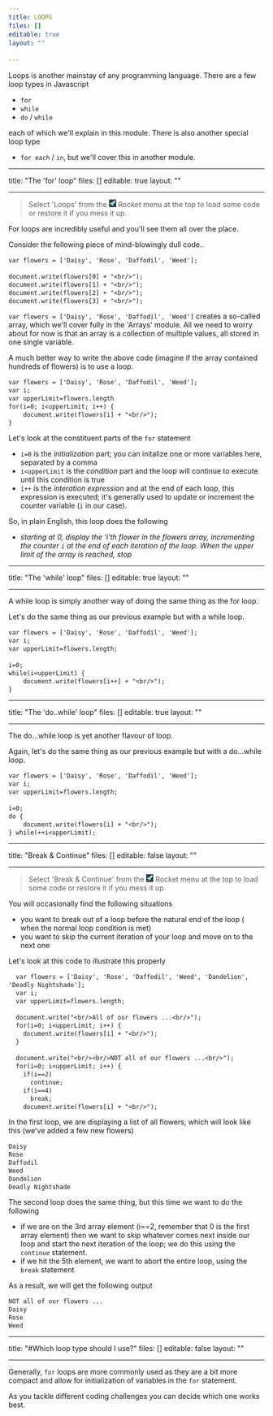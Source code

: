 ```yaml
---
title: LOOPS
files: []
editable: true
layout: ""

---
```

Loops is another mainstay of any programming language. There are a few loop types in Javascript

- `for` 
- `while`
- `do` / `while`

each of which we'll explain in this module. There is also another special loop type 

- `for each` / `in`, but we'll cover this in another module.

---
title: "The 'for' loop"
files: []
editable: true
layout: ""

---
>Select 'Loops' from the ![](.guides/img/rocket.png) Rocket menu at the top to load some code or restore it if you mess it up.

For loops are incredibly useful and you'll see them all over the place.

Consider the following piece of mind-blowingly dull code..

```
var flowers = ['Daisy', 'Rose', 'Daffodil', 'Weed'];

document.write(flowers[0] + "<br/>");
document.write(flowers[1] + "<br/>");
document.write(flowers[2] + "<br/>");
document.write(flowers[3] + "<br/>");
```

`var flowers = ['Daisy', 'Rose', 'Daffodil', 'Weed']` creates a so-called array, which we'll cover fully in the 'Arrays' module. All we need to worry about for now is that an array is a collection of multiple values, all stored in one single variable.

A much better way to write the above code (imagine if the array contained hundreds of flowers) is to use a loop.

```
var flowers = ['Daisy', 'Rose', 'Daffodil', 'Weed'];
var i;
var upperLimit=flowers.length
for(i=0; i<upperLimit; i++) {
	document.write(flowers[i] + "<br/>");	
}
```

Let's look at the constituent parts of the `for` statement

- `i=0` is the *initialization* part; you can initalize one or more variables here, separated by a comma
- `i<upperLimit` is the *condition* part and the loop will continue to execute until this condition is true
- `i++` is the *interation expression* and at the end of each loop, this expression is executed; it's generally used to update or increment the counter variable (`i` in our case).

So, in plain English, this loop does the following

- *starting at 0, display the 'i'th flower in the flowers array, incrementing the counter `i` at the end of each iteration of the loop. When the upper limit of the array is reached, stop*

---
title: "The 'while' loop"
files: []
editable: true
layout: ""

---
A while loop is simply another way of doing the same thing as the for loop.

Let's do the same thing as our previous example but with a while loop.

```
var flowers = ['Daisy', 'Rose', 'Daffodil', 'Weed'];
var i;
var upperLimit=flowers.length;

i=0;
while(i<upperLimit) {
	document.write(flowers[i++] + "<br/>");
}
```
---
title: "The 'do..while' loop"
files: []
editable: true
layout: ""

---
The do...while loop is yet another flavour of loop. 

Again, let's do the same thing as our previous example but with a do...while loop.

```
var flowers = ['Daisy', 'Rose', 'Daffodil', 'Weed'];
var i;
var upperLimit=flowers.length;

i=0;
do {
	document.write(flowers[i] + "<br/>");    
} while(++i<upperLimit);
```
---
title: "Break & Continue"
files: []
editable: false
layout: ""

---
>Select 'Break & Continue' from the ![](.guides/img/rocket.png) Rocket menu at the top to load some code or restore it if you mess it up.

You will occasionally find the following situations 

- you want to break out of a loop before the natural end of the loop ( when the normal loop condition is met)
- you want to skip the current iteration of your loop and move on to the next one

Let's look at this code to illustrate this properly

```
  var flowers = ['Daisy', 'Rose', 'Daffodil', 'Weed', 'Dandelion', 'Deadly Nightshade'];
  var i;
  var upperLimit=flowers.length;
  
  document.write("<br/>All of our flowers ...<br/>");  
  for(i=0; i<upperLimit; i++) {
    document.write(flowers[i] + "<br/>");	
  }

  document.write("<br/><br/>NOT all of our flowers ...<br/>");  
  for(i=0; i<upperLimit; i++) {
    if(i==2)
      continue;
    if(i==4)
      break;
    document.write(flowers[i] + "<br/>");	
```

In the first loop, we are displaying a list of all flowers, which will look like this (we've added a few new flowers)

```
Daisy
Rose
Daffodil
Weed
Dandelion
Deadly Nightshade
```

The second loop does the same thing, but this time we want to do the following

- if we are on the 3rd array element (i==2, remember that 0 is the first array element) then we want to skip whatever comes next inside our loop and start the next iteration of the loop; we do this using the `continue` statement.
- if we hit the 5th element, we want to abort the entire loop, using the `break` statement

As a result, we will get the following output

```
NOT all of our flowers ...
Daisy
Rose
Weed
```
---
title: "#Which loop type should I use?"
files: []
editable: false
layout: ""

---
Generally, `for` loops are more commonly used as they are a bit more compact and allow for initialization of variables in the `for` statement.

As you tackle different coding challenges you can decide which one works best.